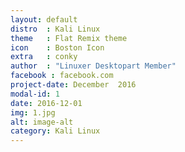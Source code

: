 ```yaml
---
layout: default
distro	: Kali Linux
theme 	: Flat Remix theme
icon 	: Boston Icon
extra 	: conky	
author 	: "Linuxer Desktopart Member"
facebook : facebook.com
project-date: December  2016
modal-id: 1
date: 2016-12-01
img: 1.jpg
alt: image-alt
category: Kali Linux
---
```

